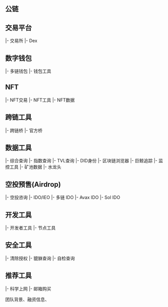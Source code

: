 ## 公链
## 交易平台
  |- 交易所
  |- Dex
## 数字钱包
  |- 多链钱包
  |- 钱包工具
## NFT
  |- NFT交易
  |- NFT工具
  |- NFT数据
## 跨链工具
  |- 跨链桥
  |- 官方桥
## 数据工具
  |- 综合查询
  |- 指数查询
  |- TVL查询
  |- DID身份
  |- 区块链浏览器
  |- 巨鲸追踪
  |- 监控工具
  |- 矿池数据
  |- 水龙头
## 空投预售(Airdrop)
  |- 空投咨询
  |- IDO/IEO
    |- 多链 IDO
    |- Avax IDO
    |- Sol IDO
## 开发工具
  |- 开发者工具
  |- 节点工具
## 安全工具
  |- 清除授权
  |- 貔貅查询
  |- 自检查询

## 推荐工具
  |- 科学上网
  |- 邮箱购买


团队背景、融资信息、
